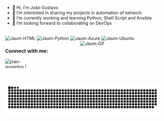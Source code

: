 - 👋 Hi, I’m João Gustavo
- 👀 I’m interested in sharing my projects in automation of network
- 🌱 I’m currently working and learning Python, Shell Script and Ansible
- 🤝 I’m looking forward to collaborating on DevOps

<!--- <div>
  <a href="https://github.com/joao-gusantos">
  <img height="180em" src="https://github-readme-stats.vercel.app/api?username=joao-gusantos&show_icons=true&theme=dark&include_all_commits=true&count_private=true"/>
  
</div> --->
<div style="display: inline_block"><br>
  <img align="center" alt="Jaum-HTML" height="30" width="100" src="https://img.shields.io/badge/HTML-239120?style=for-the-badge&logo=html5&logoColor=white">
  <img align="center" alt="Jaum-Python" height="30" width="100" src="https://img.shields.io/badge/Python-14354C?style=for-the-badge&logo=python&logoColor=white">
  <img align="center" alt="Jaum-Azure" height="30" width="120" src="https://img.shields.io/badge/Microsoft_Azure-0089D6?style=for-the-badge&logo=microsoft-azure&logoColor=white">
  <img align="center" alt="Jaum-Ubuntu" height="30" width="120" src="https://img.shields.io/badge/Ubuntu-E95420?style=for-the-badge&logo=ubuntu&logoColor=white">
  <img align="right" alt="Jaum-Gif" height="140" width="260" src="http://media.giphy.com/media/dbtDDSvWErdf2/giphy.gif">
</div>

### Connect with me:

[<img align="left" alt="joao-gusantos | LinkedIn" height="30" width="100px" src="https://img.shields.io/badge/LinkedIn-0077B5?style=for-the-badge&logo=linkedin&logoColor=white" />][linkedin]


[linkedin]: https://linkedin.com/in/joaogusantos

![Snake animation](https://github.com/joao-gusantos/joao-gusantos/blob/output/github-contribution-grid-snake.svg)
<!---
joao-gusantos/joao-gusantos is a ✨ special ✨ repository because its `README.md` (this file) appears on your GitHub profile.
You can click the Preview link to take a look at your changes.
--->
